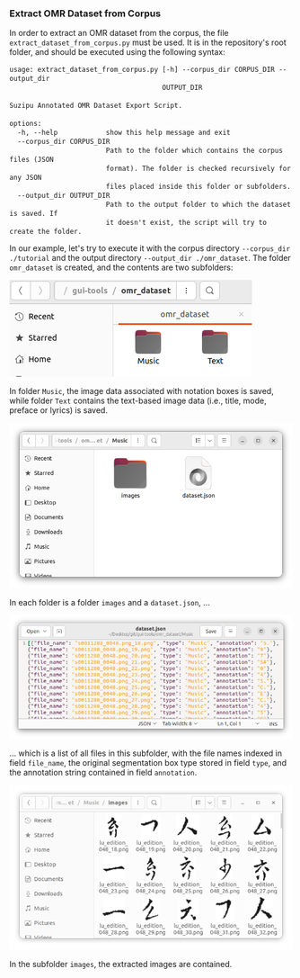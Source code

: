 
### Extract OMR Dataset from Corpus

In order to extract an OMR dataset from the corpus, the file `extract_dataset_from_corpus.py` must be used. It is in the
repository's root folder, and should be executed using the following syntax:

```
usage: extract_dataset_from_corpus.py [-h] --corpus_dir CORPUS_DIR --output_dir
                                      OUTPUT_DIR

Suzipu Annotated OMR Dataset Export Script.

options:
  -h, --help            show this help message and exit
  --corpus_dir CORPUS_DIR
                        Path to the folder which contains the corpus files (JSON
                        format). The folder is checked recursively for any JSON
                        files placed inside this folder or subfolders.
  --output_dir OUTPUT_DIR
                        Path to the output folder to which the dataset is saved. If
                        it doesn't exist, the script will try to create the folder.
```

In our example, let's try to execute it with the corpus directory `--corpus_dir ./tutorial` and the output directory
`--output_dir ./omr_dataset`. The folder `omr_dataset` is created, and the contents are two subfolders:

<img src="export_omr_dataset_tutorial/01.png">

In folder `Music`, the image data associated with notation boxes is saved, while  folder `Text` contains the text-based
image data (i.e., title, mode, preface or lyrics) is saved.

<img src="export_omr_dataset_tutorial/02.png">

In each folder is a folder `images` and a `dataset.json`, ...

<img src="export_omr_dataset_tutorial/03.png">

... which is a list of all files in this subfolder, with the file names indexed in field `file_name`, the original
segmentation box type stored in field `type`, and the annotation string contained in field `annotation`.

<img src="export_omr_dataset_tutorial/04.png">

In the subfolder `images`, the extracted images are contained.
